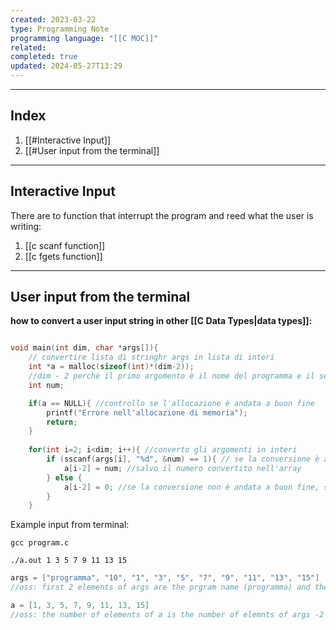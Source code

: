```yaml
---
created: 2023-03-22
type: Programming Note
programming language: "[[C MOC]]"
related: 
completed: true
updated: 2024-05-27T13:29
---
```

---
## Index
1. [[#Interactive Input]]
2. [[#User input from the terminal]]

---
## Interactive Input
There are to function that interrupt the program and reed what the user is writing:
1. [[c scanf function]]  
2. [[c fgets function]]

---
## User input from the terminal 


**how to convert a user input string in other [[C Data Types|data types]]:**

```c

void main(int dim, char *args[]){
    // convertire lista di stringhr args in lista di interi
    int *a = malloc(sizeof(int)*(dim-2)); 
    //dim - 2 perchè il primo argomento è il nome del programma e il secondo è il numero di colonne
    int num;

    if(a == NULL){ //controllo se l'allocazione è andata a buon fine
        printf("Errore nell'allocazione di memoria");
        return;
    }
    
    for(int i=2; i<dim; i++){ //converto gli argomenti in interi
        if (sscanf(args[i], "%d", &num) == 1){ // se la conversione è andata a buon fine
            a[i-2] = num; //salvo il numero convertito nell'array
        } else {
            a[i-2] = 0; //se la conversione non è andata a buon fine, salvo 0 nell'array
        }
    }
```

Example input from terminal:
```terminal
gcc program.c

./a.out 1 3 5 7 9 11 13 15
```

```c
args = ["programma", "10", "1", "3", "5", "7", "9", "11", "13", "15"]
//oss: first 2 elements of args are the prgram name (programma) and the numbers of elements in args (10)

a = [1, 3, 5, 7, 9, 11, 13, 15]
//oss: the number of elements of a is the number of elemnts of args -2
```

